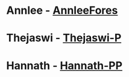 # Annlee - [AnnleeFores](https://github.com/AnnleeFores)
# Thejaswi - [Thejaswi-P](https://github.com/Thejaswi-P)
# Hannath - [Hannath-PP](https://github.com/Hannath-PP/COET-localhackday2019/edit/master/docs/README.md)
